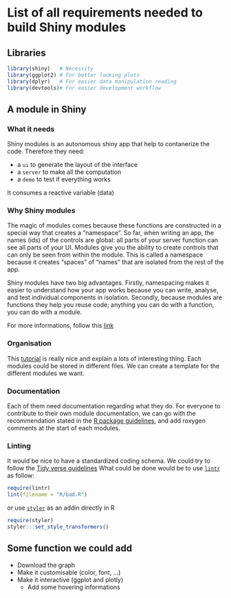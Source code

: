 # List of all requirements needed to build Shiny modules

## Libraries

```R
library(shiny)   # Necessity
library(ggplot2) # For better looking plots
library(dplyr)   # For easier data manipulation reading
library(devtools)# For easier development workflow
```

## A module in Shiny

### What it needs

Shiny modules is an autonomous shiny app that help to contanerize the code.
Therefore they need:

- a `ui` to generate the layout of the interface
- a `server` to make all the computation
- a `demo` to test if everything works

It consumes a reactive variable (data)

### Why Shiny modules

The magic of modules comes because these functions are constructed in a special way that creates a “namespace”. So far, when writing an app, the names (ids) of the controls are global: all parts of your server function can see all parts of your UI. Modules give you the ability to create controls that can only be seen from within the module. This is called a namespace because it creates “spaces” of “names” that are isolated from the rest of the app.

Shiny modules have two big advantages. Firstly, namespacing makes it easier to understand how your app works because you can write, analyse, and test individual components in isolation. Secondly, because modules are functions they help you reuse code; anything you can do with a function, you can do with a module.

For more informations, follow this [link](https://mastering-shiny.org/scaling-modules.html)

### Organisation

This [tutorial](https://shiny.rstudio.com/articles/modules.html) is really nice and explain a lots of interesting thing.
Each modules could be stored in different files.
We can create a template for the different modules we want.

### Documentation

Each of them need documentation regarding what they do.
For everyone to contribute to their own module documentation, we can go with the recommendation stated in the [R package guidelines](https://r-pkgs.org/man.html#sec-man-workflow), and add roxygen comments at the start of each modules.

### Linting

It would be nice to have a standardized coding schema.
We could try to follow the [Tidy verse guidelines](https://style.tidyverse.org/files.html)
What could be done would be to use [`lintr`](https://lintr.r-lib.org/) as follow:

``` R
require(lintr)
lint(filename = "R/bad.R")
```

or use [`styler`](https://styler.r-lib.org/) as an addin directly in R

``` R
require(styler)
styler:::set_style_transformers()
```
<!-- Louis: I would prefer this one personnaly -->

## Some function we could add

- Download the graph
- Make it customisable (color, font, ...)
- Make it interactive (ggplot and plotly)
  - Add some hovering informations
